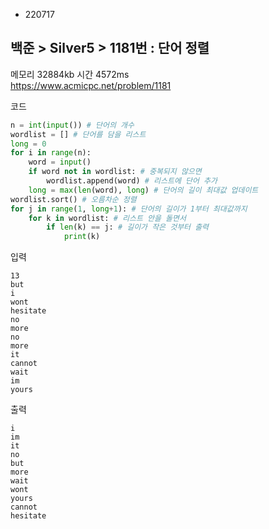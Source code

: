 - 220717
## 백준 > Silver5 > 1181번 : 단어 정렬
메모리 32884kb 시간 4572ms  
https://www.acmicpc.net/problem/1181  

코드
```python
n = int(input()) # 단어의 개수
wordlist = [] # 단어를 담을 리스트
long = 0
for i in range(n):
    word = input()
    if word not in wordlist: # 중복되지 않으면
        wordlist.append(word) # 리스트에 단어 추가
    long = max(len(word), long) # 단어의 길이 최대값 업데이트
wordlist.sort() # 오름차순 정렬
for j in range(1, long+1): # 단어의 길이가 1부터 최대값까지
    for k in wordlist: # 리스트 안을 돌면서
        if len(k) == j: # 길이가 작은 것부터 출력
            print(k)
```

입력
```
13
but
i
wont
hesitate
no
more
no
more
it
cannot
wait
im
yours
```

출력
```
i
im
it
no
but
more
wait
wont
yours
cannot
hesitate
```